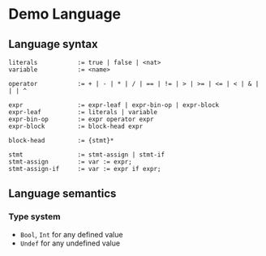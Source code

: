 # Demo Language

## Language syntax

```ebnf
literals           := true | false | <nat>
variable           := <name>

operator           := + | - | * | / | == | != | > | >= | <= | < | & | | | ^

expr               := expr-leaf | expr-bin-op | expr-block
expr-leaf          := literals | variable
expr-bin-op        := expr operator expr
expr-block         := block-head expr

block-head         := {stmt}*

stmt               := stmt-assign | stmt-if
stmt-assign        := var := expr;
stmt-assign-if     := var := expr if expr;
```

## Language semantics

### Type system

- `Bool`, `Int` for any defined value
- `Undef` for any undefined value